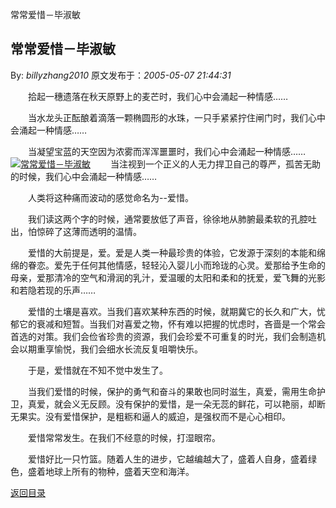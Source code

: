 常常爱惜－毕淑敏
## 常常爱惜－毕淑敏

By: *billyzhang2010* 原文发布于：*2005-05-07 21:44:31*

 

　　拾起一穗遗落在秋天原野上的麦芒时，我们心中会涌起一种情感……

　　当水龙头正酝酿着滴落一颗椭圆形的水珠，一只手紧紧拧住闸门时，我们心中会涌起一种情感……

　　当凝望宝蓝的天空因为浓雾而浑浑噩噩时，我们心中会涌起一种情感……
[![常常爱惜－毕淑敏](http&#58;//157.adsina.allyes.com/main/adfshow?user=AFP6_for_SINA|Book|BookPIP&amp;db=sina)](http&#58;//157.adsina.allyes.com/main/adfclick?user=AFP6_for_SINA|Book|BookPIP&amp;db=sina)
　　当注视到一个正义的人无力捍卫自己的尊严，孤苦无助的时候，我们心中会涌起一种情感……

　　人类将这种痛而波动的感觉命名为--爱惜。

　　我们读这两个字的时候，通常要放低了声音，徐徐地从肺腑最柔软的孔腔吐出，怕惊碎了这薄而透明的温情。

　　爱惜的大前提是，爱。爱是人类一种最珍贵的体验，它发源于深刻的本能和绵绵的眷恋。爱先于任何其他情感，轻轻沁入婴儿小而玲珑的心灵。爱那给予生命的母亲，爱那清冷的空气和滑润的乳汁，爱温暖的太阳和柔和的抚爱，爱飞舞的光影和若隐若现的乐声……

　　爱惜的土壤是喜欢。当我们喜欢某种东西的时候，就期冀它的长久和广大，忧郁它的衰减和短暂。当我们对喜爱之物，怀有难以把握的忧虑时，吝啬是一个常会首选的对策。我们会俭省珍贵的资源，我们会珍爱不可重复的时光，我们会制造机会以期重享愉悦，我们会细水长流反复咀嚼快乐。

　　于是，爱惜就在不知不觉中发生了。

　　当我们爱惜的时候，保护的勇气和奋斗的果敢也同时滋生，真爱，需用生命护卫，真爱，就会义无反顾。没有保护的爱惜，是一朵无蕊的鲜花，可以艳丽，却断无果实。没有爱惜保护，是粗粝和逼人的威迫，是强权而不是心心相印。

　　爱惜常常发生。在我们不经意的时候，打湿眼帘。

　　爱惜好比一只竹篮。随着人生的进步，它越编越大了，盛着人自身，盛着绿色，盛着地球上所有的物种，盛着天空和海洋。

[返回目录](index.html)
